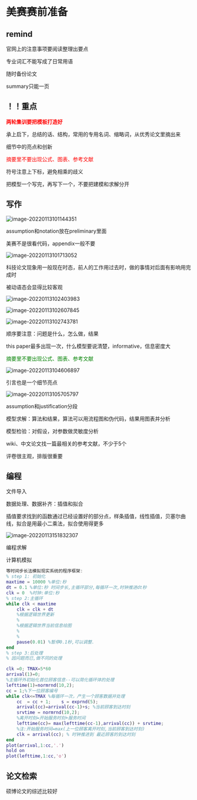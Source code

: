 # 美赛赛前准备

## remind

官网上的注意事项要阅读整理出要点

专业词汇不能写成了日常用语

随时备份论文

summary只能一页

## ！！重点

**<font color='red'>两轮集训要把模板打造好</font>**

承上启下，总结的话、结构，常用的专用名词、缩略词，从优秀论文里摘出来

细节中的亮点和创新

<font color='red'>摘要里不要出现公式、图表、参考文献</font>

符号注意上下标，避免相乘的歧义

把模型一个写完，再写下一个，不要把建模和求解分开

## 写作

![image-20220113101144351](D:\应用软件\Typora2\Typora\typora-user-images\image-20220113101144351.png)

assumption和notation放在preliminary里面

美赛不是很看代码，appendix一般不要

![image-20220113101713052](D:\应用软件\Typora2\Typora\typora-user-images\image-20220113101713052.png)

科技论文现象用一般现在时态，前人的工作用过去时，做的事情对后面有影响用完成时

被动语态会显得比较客观

![image-20220113102403983](D:\应用软件\Typora2\Typora\typora-user-images\image-20220113102403983.png)

![image-20220113102607845](D:\应用软件\Typora2\Typora\typora-user-images\image-20220113102607845.png)

![image-20220113102743781](D:\应用软件\Typora2\Typora\typora-user-images\image-20220113102743781.png)

顺序要注意：问题是什么，怎么做，结果

this paper最多出现一次，什么模型要说清楚，informative，信息密度大

<font color='green'>摘要里不要出现公式、图表、参考文献</font>

![image-20220113104606897](D:\应用软件\Typora2\Typora\typora-user-images\image-20220113104606897.png)

引言也是一个细节亮点

![image-20220113105705797](D:\应用软件\Typora2\Typora\typora-user-images\image-20220113105705797.png)

assumption和justification分段

模型求解：算法和结果，算法可以用流程图和伪代码，结果用图表并分析

模型检验：对假设，对参数做灵敏度分析

wiki、中文论文找一篇最相关的参考文献，不少于5个

评卷很主观，排版很重要



## 编程

文件导入

数据处理、数据补齐：插值和拟合

插值要求找到的函数通过已经设置好的部分点，样条插值，线性插值，贝塞尔曲线，拟合是用最小二乘法，拟合使用得更多

![image-20220113151832307](D:\应用软件\Typora2\Typora\typora-user-images\image-20220113151832307.png)

编程求解

计算机模拟

```matlab
等时间步长法模拟现实系统的程序框架:
% step 1: 初始化
maxtime = 10000 %单位:秒
dt = 0.1 %单位:秒 时间步长,主循环部分,每循环一次,时钟推进dt秒
clk = 0  %时钟:单位:秒
% step 2:主循环
while clk < maxtime
    clk = clk + dt
    %根据逻辑世界更新
    %
    %根据逻辑世界当前信息绘图
    %
    %
    pause(0.01) %暂停0.1秒,可以调整.
end 
% step 3:后处理
% 因问题而已,做不同的处理

clk =0; TMAX=5*60
arrival(1)=0;    
%主循环外初始化首位顾客信息--可以简化循环体的处理
lefttime(1)=normrnd(10,2);
cc = 1;%下一位顾客编号
while clk<=TMAX %每循环一次，产生一个顾客数据并处理
    cc  = cc + 1;    s = exprnd(5);
    arrival(cc)=arrival(cc-1)+s; %当前顾客到达时刻
    srvtime = normrnd(10,2);
    %离开时刻=开始服务时刻+服务时间
    lefttime(cc)= max(lefttime(cc-1),arrival(cc)) + srvtime;
    %注:开始服务时间=max(上一位顾客离开时刻,当前顾客到达时刻)
    clk = arrival(cc); % 时钟推进到 最近顾客的到达时刻
end
plot(arrival,1:cc,'.')
hold on
plot(lefttime,1:cc,'o')
```

## 论文检索

硕博论文的综述比较好
